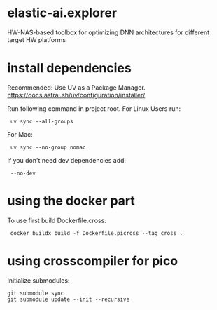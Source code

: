 # elastic-ai.explorer
HW-NAS-based toolbox for optimizing DNN architectures for different target HW platforms


# install dependencies
Recommended: Use UV as a Package Manager.  https://docs.astral.sh/uv/configuration/installer/

Run following command in project root.
For Linux Users run:

```
 uv sync --all-groups
 ```
For Mac:

```
 uv sync --no-group nomac
 ```

If you don't need dev dependencies add:

```
 --no-dev
 ```


# using the docker part
To use first build Dockerfile.cross:
```
 docker buildx build -f Dockerfile.picross --tag cross .
 ```

# using crosscompiler for pico

Initialize submodules: 
```
git submodule sync
git submodule update --init --recursive
```

